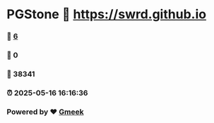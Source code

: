 # PGStone :link: https://swrd.github.io 
### :page_facing_up: [6](https://swrd.github.io/tag.html) 
### :speech_balloon: 0 
### :hibiscus: 38341 
### :alarm_clock: 2025-05-16 16:16:36 
### Powered by :heart: [Gmeek](https://github.com/Meekdai/Gmeek)
